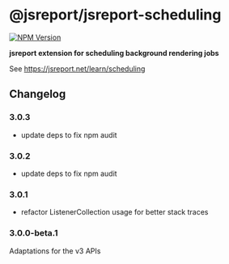 # @jsreport/jsreport-scheduling
[![NPM Version](http://img.shields.io/npm/v/@jsreport/jsreport-scheduling.svg?style=flat-square)](https://npmjs.com/package/@jsreport/jsreport-scheduling)

**jsreport extension for scheduling background rendering jobs**

See https://jsreport.net/learn/scheduling

## Changelog

### 3.0.3

- update deps to fix npm audit

### 3.0.2

- update deps to fix npm audit

### 3.0.1

- refactor ListenerCollection usage for better stack traces

### 3.0.0-beta.1

Adaptations for the v3 APIs

